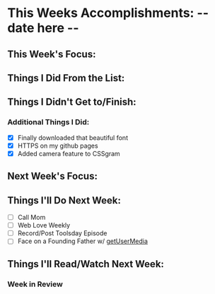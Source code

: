 # This Weeks Accomplishments: -- date here --

## This Week's Focus:

## Things I Did From the List:

## Things I Didn't Get to/Finish:

### Additional Things I Did:

- [x] Finally downloaded that beautiful font
- [x] HTTPS on my github pages
- [x] Added camera feature to CSSgram

## Next Week's Focus:

## Things I'll Do Next Week:

- [ ] Call Mom
- [ ] Web Love Weekly
- [ ] Record/Post Toolsday Episode
- [ ] Face on a Founding Father w/ [getUserMedia](http://blog.teamtreehouse.com/accessing-the-device-camera-with-getusermedia)

## Things I'll Read/Watch Next Week:

### Week in Review
